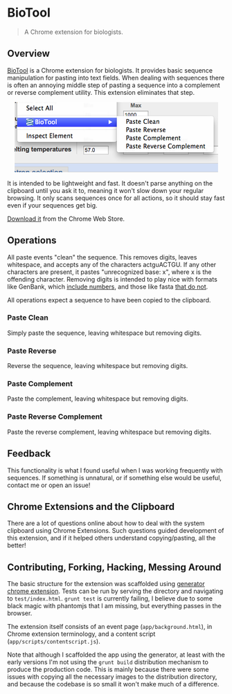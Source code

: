 # BioTool

> A Chrome extension for biologists.

## Overview

[BioTool](
https://chrome.google.com/webstore/detail/biotool/aenbjmfdhgnlpnpiiinajokpgchogmee)
is a Chrome extension
for biologists. It provides basic sequence manipulation for pasting into text
fields. When dealing with sequences there is often an annoying middle step of
pasting a sequence into a complement or reverse complement utility. This 
extension eliminates that step.

<p align="center">
    <img alt="BioTool at work in a context menu" src="images/contextMenuSample.png">
</p>

It is intended to be lightweight and fast. It doesn't parse anything on the
clipboard until you ask it to, meaning it won't slow down your regular
browsing. It only scans sequences once for all actions, so it should stay fast
even if your sequences get big.

[Download it](
https://chrome.google.com/webstore/detail/biotool/aenbjmfdhgnlpnpiiinajokpgchogmee)
from the Chrome Web Store.

## Operations

All paste events "clean" the sequence. This removes digits, leaves whitespace,
and accepts any of the characters actguACTGU. If any other characters are
present, it pastes "unrecognized base: x", where x is the offending character.
Removing digits is intended to play nice with formats like GenBank, which
[include numbers](http://www.ncbi.nlm.nih.gov/nuccore/NC_000083.6?report=genbank&from=35506032&to=35510777), and those like fasta [that do not](http://www.ncbi.nlm.nih.gov/nuccore/NC_000083.6?report=fasta&log$=seqview&from=35506032&to=35510777).

All operations expect a sequence to have been copied to the clipboard.

### Paste Clean

Simply paste the sequence, leaving whitespace but removing digits.

### Paste Reverse

Reverse the sequence, leaving whitespace but removing digits.

### Paste Complement

Paste the complement, leaving whitespace but removing digits.

### Paste Reverse Complement

Paste the reverse complement, leaving whitespace but removing digits.

## Feedback

This functionality is what I found useful when I was working frequently with
sequences. If something is unnatural, or if something else would be useful,
contact me or open an issue!

## Chrome Extensions and the Clipboard

There are a lot of questions online about how to deal with the system clipboard
using Chrome Extensions. Such questions guided development of this extension,
and if it helped others understand copying/pasting, all the better!

## Contributing, Forking, Hacking, Messing Around

The basic structure for the extension was scaffolded using [generator chrome
extension](https://github.com/yeoman/generator-chrome-extension). Tests can be
run by serving the directory and navigating to `test/index.html`. `grunt test`
is currently failing, I believe due to some black magic with phantomjs that I
am missing, but everything passes in the browser.

The extension itself consists of an event page (`app/background.html`), in
Chrome extension terminology, and a content script
(`app/scripts/contentscript.js`).

Note that although I scaffolded the app using the generator, at least with the
early versions I'm not using the `grunt build` distribution mechanism to
produce the production code. This is mainly because there were some issues with
copying all the necessary images to the distribution directory, and because the
codebase is so small it won't make much of a difference.
